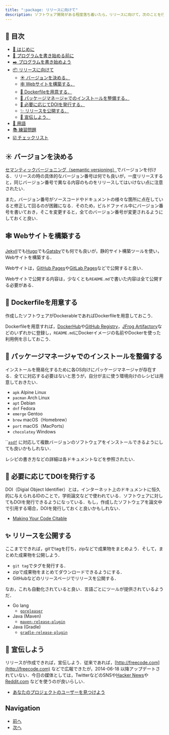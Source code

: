 ```yaml
---
title: ":package: リリースに向けて"
description: ソフトウェア開発がある程度落ち着いたら，リリースに向けて，次のことを行う必要がある．
---
```


## :bookmark: 目次

* [:beginner: はじめに](./README.md)
* [:egg: プログラムを書き始める前に](first.md)
* [:black_nib: プログラムを書き始めよう](development.md)
* [:package: リリースに向けて](shipping.md#readme)
  * [:sunny: バージョンを決める．](shipping.md#sunny-バージョンを決める)
  * [:spider_web: Webサイトを構築する．](shipping.md#spider_webwe-bサイトを構築する)
  * [:whale: Dockerfileを用意する．](shipping.md#whale-dockerfileを用意する)
  * [:rocket: パッケージマネージャでのインストールを整備する．](shipping.md#rocket-パッケージマネージャでのインストールを整備する)
  * [:orange_book: 必要に応じてDOIを発行する．](shipping.md#orange_book-必要に応じてdoiを発行する)
  * [:sparkles: リリースを公開する．](shipping.md#spakles-リリースを公開する)
  * [:balloon: 宣伝しよう．](shipping.md#balloon-宣伝しよう)
* [:closed_book: 用語](terms.md)
* [:books: 練習問題](exercise.md)
* [:ballot_box_with_check: チェックリスト](checklist.md)

## :sunny: バージョンを決める

[セマンティックバージョニング（semantic versioning）](https://semver.org/lang/ja/)でバージョンを付ける．リリースの時の具体的なバージョン番号は何でも良いが，一度リリースすると，同じバージョン番号で異なる内容のものをリリースしてはいけない点に注意されたい．

また，バージョン番号がソースコードやドキュメントの様々な箇所に点在していると修正して回るのが困難になる．そのため，ビルドファイル中にバージョン番号を書いておき，そこを変更すると，全てのバージョン番号が変更されるようにしておくと良い．

## :spider_web: Webサイトを構築する

[Jekyll](https://jekyllrb.com)でも[Hugo](https://gohugo.io)でも[Gatsby](https://www.gatsbyjs.com)でも何でも良いが，静的サイト構築ツールを使い，Webサイトを構築する．

Webサイトは，[GitHub Pages](https://pages.github.com)や[GitLab Pages](https://docs.gitlab.com/ee/user/project/pages/)などで公開すると良い．

Webサイトで公開する内容は，少なくとも`README.md`で書いた内容は全て公開する必要がある．

## :whale: Dockerfileを用意する

作成したソフトウェアがDockerableであればDockerfileを用意しておこう．

Dockerfileを用意すれば，[DockerHub](https://hub.docker.com)や[GitHub Registry](https://github.com/features/packages)，[JFrog Artifactory](https://jfrog.com/artifactory/)などのいずれかに登録し，`README.md`にDockerイメージの名前やDockerを使った利用例を示しておこう．

## :rocket: パッケージマネージャでのインストールを整備する

インストールを簡易化するために各OS向けにパッケージマネージャが存在する．全てに対応する必要はないと思うが，自分が主に使う環境向けのレシピは用意しておきたい．

* `apk` Alpine Linux
* `pacman` Arch Linux
* `apt` Debian
* `dnf` Fedora
* `emerge` Gentoo
* `brew` macOS（Homebrew）
* `port` macOS（MacPorts）
* `chocolatey` Windows

``[`asdf`](https://github.com/asdf-vm/asdf) に対応して複数バージョンのソフトウェアをインストールできるようにしても良いかもしれない．

レシピの書き方などの詳細は各ドキュメントなどを参照されたい．

## :orange_book: 必要に応じてDOIを発行する

DOI（Digial Object Identifier）とは，インターネット上のドキュメントに恒久的に与えられるIDのことで，学術論文などで使われている．ソフトウェアに対してもDOIを発行できるようになっている．もし，作成したソフトウェアを論文中で引用する場合，DOIを発行しておくと良いかもしれない．

* [Making Your Code Citable](https://guides.github.com/activities/citable-code/)

## :sparkles: リリースを公開する

ここまでできれば，gitでtagを打ち，zipなどで成果物をまとめよう．そして，まとめた成果物を公開しよう．

* `git tag`でタグを発行する．
* zipで成果物をまとめてダウンロードできるようにする．
* GitHubなどのリリースページでリリースを公開する．

なお，これも自動化されていると良い．言語ごとにツールが提供されているようだ．

* Go lang
  * [`goreleaser`](https://github.com/goreleaser/goreleaser)
* Java (Maven)
  * [`maven-release-plugin`](https://maven.apache.org/maven-release/maven-release-plugin/)
* Java (Gradle)
  * [`gradle-release-plugin`](https://github.com/researchgate/gradle-release)

## :balloon: 宣伝しよう

リリースが作成できれば，宣伝しよう．従来であれば，[http://freecode.com](http://freecode.com) などで広報できたが，2014-06-18 以降アップデートされていない．今日の媒体としては，TwitterなどのSNSや[Hacker News](https://news.ycombinator.com)や[Reddit.com](https://www.reddit.com) などを使うのが良いらしい．

* [あなたのプロジェクトのユーザーを見つけよう](https://opensource.guide/ja/finding-users/)

## Navigation

* [前へ](development.md)
* [次へ](terms.md)
